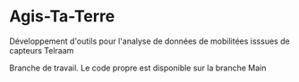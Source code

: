 # Agis-Ta-Terre
Développement d'outils pour l'analyse de données de mobilitées isssues de capteurs Telraam

Branche de travail. Le code propre est disponible sur la branche Main
